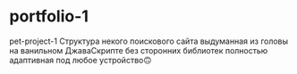 # portfolio-1
pet-project-1
Структура некого поискового сайта выдуманная из головы на ванильном ДжаваСкрипте без сторонних библиотек полностью адаптивная под любое устройство🙃
